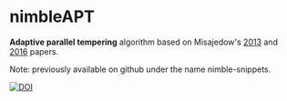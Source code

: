 nimbleAPT
===============

**Adaptive parallel tempering** algorithm based on Misajedow's [2013](http://www.tandfonline.com/doi/abs/10.1080/10618600.2013.778779) and [2016](https://link.springer.com/article/10.1007/s11222-015-9579-0) papers.

Note: previously available on github under the name nimble-snippets.

[![DOI](https://zenodo.org/badge/106051349.svg)](https://zenodo.org/badge/latestdoi/106051349)
